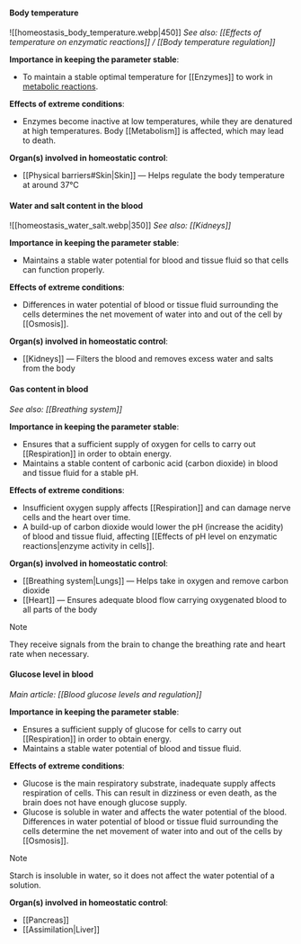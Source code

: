 #### Body temperature
![[homeostasis_body_temperature.webp|450]]
*See also: [[Effects of temperature on enzymatic reactions]] / [[Body temperature regulation]]*

**Importance in keeping the parameter stable**:
- To maintain a stable optimal temperature for [[Enzymes]] to work in <u>metabolic reactions</u>.

**Effects of extreme conditions**:
- Enzymes become inactive at low temperatures, while they are denatured at high temperatures. Body [[Metabolism]] is affected, which may lead to death.

**Organ(s) involved in homeostatic control**:
- [[Physical barriers#Skin|Skin]] — Helps regulate the body temperature at around 37°C

#### Water and salt content in the blood
![[homeostasis_water_salt.webp|350]]
*See also: [[Kidneys]]*

**Importance in keeping the parameter stable**:
- Maintains a stable water potential for blood and tissue fluid so that cells can function properly.

**Effects of extreme conditions**:
- Differences in water potential of blood or tissue fluid surrounding the cells determines the net movement of water into and out of the cell by [[Osmosis]].

**Organ(s) involved in homeostatic control**:
- [[Kidneys]] — Filters the blood and removes excess water and salts from the body

#### Gas content in blood
*See also: [[Breathing system]]*

**Importance in keeping the parameter stable**:
- Ensures that a sufficient supply of oxygen for cells to carry out [[Respiration]] in order to obtain energy.
- Maintains a stable content of carbonic acid (carbon dioxide) in blood and tissue fluid for a stable pH.

**Effects of extreme conditions**:
- Insufficient oxygen supply affects [[Respiration]] and can damage nerve cells and the heart over time.
- A build-up of carbon dioxide would lower the pH (increase the acidity) of blood and tissue fluid, affecting [[Effects of pH level on enzymatic reactions|enzyme activity in cells]].

**Organ(s) involved in homeostatic control**:
- [[Breathing system|Lungs]] — Helps take in oxygen and remove carbon dioxide
- [[Heart]] — Ensures adequate blood flow carrying oxygenated blood to all parts of the body

> [!note]
> They receive signals from the brain to change the breathing rate and heart rate when necessary.

#### Glucose level in blood
*Main article: [[Blood glucose levels and regulation]]*

**Importance in keeping the parameter stable**:
- Ensures a sufficient supply of glucose for cells to carry out [[Respiration]] in order to obtain energy.
- Maintains a stable water potential of blood and tissue fluid.

**Effects of extreme conditions**:
- Glucose is the main respiratory substrate, inadequate supply affects respiration of cells. This can result in dizziness or even death, as the brain does not have enough glucose supply.
- Glucose is soluble in water and affects the water potential of the blood. Differences in water potential of blood or tissue fluid surrounding the cells determine the net movement of water into and out of the cells by [[Osmosis]].

> [!note]
> Starch is insoluble in water, so it does not affect the water potential of a solution.

**Organ(s) involved in homeostatic control**:
- [[Pancreas]]
- [[Assimilation|Liver]]

<!-- Confirm whether to add liver -->
